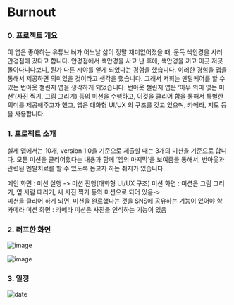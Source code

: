 # Burnout

### 0. 프로젝트 개요

이 앱은 좋아하는 유튜브 bj가 어느날 삶이 정말 재미없어졌을 때, 문득 색안경을 사러 안경점에 갔다고 합니다. 안경점에서 색안경을 사고 난 후에, 색안경을 끼고 이곳 저곳 돌아다니다보니, 뭔가 다른 시야를 얻게 되었다는 경험을 했습니다. 이러한 경험을 앱을 통해서 제공하면 의미있을 것이라고 생각을 했습니다. 그래서 저희는 멘탈케어를 할 수 있는 번아웃 챌린지 앱을 생각하게 되었습니다. 번아웃 챌린지 앱은 ‘아무 의미 없는 미션’(사진 찍기, 그림 그리기) 등의 미션을 수행하고, 이것을 클리어 함을 통해서 특별한 의미를 제공해주고자 했고, 앱은 대화형 UI/UX 의 구조를 갖고 있으며, 카메라, 지도 등을 사용합니다.

### 1. 프로젝트 소개

실제 앱에서는 10개, version 1.0을 기준으로 제출할 때는 3개의 미션을 기준으로 합니다.
모든 미션을 클리어했다는 내용과 함께 ‘앱의 마지막’을 보여줌을 통해서, 번아웃과 관련된 멘탈치료를 할 수 있도록 돕고자 하는 취지가 있습니다.

메인 화면 : 미션 실행 -> 미션 진행(대화형 UI/UX 구조)
미션 화면 : 미션은 그림 그리기, 옆 사람 때리기, 새 사진 찍기 등의 미션으로 되어 있음->  
미션을 클리어 하게 되면, 미션을 완료했다는 것을 SNS에 공유하는 기능이 있어야 함 
카메라 미션 화면 : 카메라 미션은 사진을 인식하는 기능이 있음

### 2. 러프한 화면

![image](https://user-images.githubusercontent.com/22374750/89758160-1f605780-db22-11ea-8880-5b9ed04093ff.png)

![image](https://user-images.githubusercontent.com/22374750/89758212-3acb6280-db22-11ea-8e5d-e8a979664eec.png)

### 3. 일정

![date](https://user-images.githubusercontent.com/22374750/89760710-e1fec880-db27-11ea-8678-5a9836bc23dd.png)
